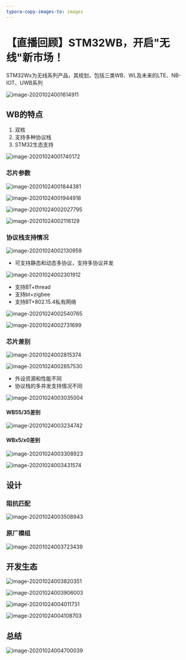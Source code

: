 ```yaml
---
typora-copy-images-to: images
---
```


# 【直播回顾】STM32WB，开启"无线"新市场！

STM32Wx为无线系列产品，其规划，包括三类WB、WL及未来的LTE、NB-IOT、UWB系列

![image-20201024001614911](images/image-20201024001614911.png)



## WB的特点

1. 双核
2. 支持多种协议栈
3. STM32生态支持

![image-20201024001740172](images/image-20201024001740172.png)

### 芯片参数

![image-20201024001844381](images/image-20201024001844381.png)



![image-20201024001944918](images/image-20201024001944918.png)



![image-20201024002027795](images/image-20201024002027795.png)

![image-20201024002116129](images/image-20201024002116129.png)

### 协议栈支持情况

![image-20201024002130959](images/image-20201024002130959.png)

- 可支持静态和动态多协议，支持多协议并发

![image-20201024002301912](images/image-20201024002301912.png)

- 支持BT+thread
- 支持bt+zigbee
- 支持BT+802.15.4私有网络

![image-20201024002540765](images/image-20201024002540765.png)

![image-20201024002731699](images/image-20201024002731699.png)

### 芯片差别

![image-20201024002815374](images/image-20201024002815374.png)

![image-20201024002857530](images/image-20201024002857530.png)

- 外设资源和性能不同
- 协议栈的多并发支持情况不同

![image-20201024003035004](images/image-20201024003035004.png)

#### WB55/35差别

![image-20201024003234742](images/image-20201024003234742.png)

#### WBx5/x0差别

![image-20201024003308923](images/image-20201024003308923.png)

![image-20201024003431574](images/image-20201024003431574.png)

## 设计

### 阻抗匹配

![image-20201024003508943](images/image-20201024003508943.png)

### 原厂模组

![image-20201024003723439](images/image-20201024003723439.png)

## 开发生态

![image-20201024003820351](images/image-20201024003820351.png)

![image-20201024003906003](images/image-20201024003906003.png)

![image-20201024004011731](images/image-20201024004011731.png)

![image-20201024004108703](images/image-20201024004108703.png)

## 总结

![image-20201024004700039](images/image-20201024004700039.png)